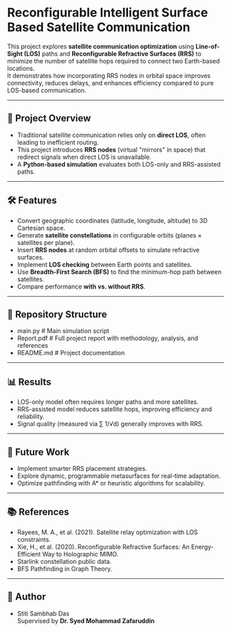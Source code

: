 # Reconfigurable Intelligent Surface Based Satellite Communication

This project explores **satellite communication optimization** using **Line-of-Sight (LOS)** paths and **Reconfigurable Refractive Surfaces (RRS)** to minimize the number of satellite hops required to connect two Earth-based locations.  
It demonstrates how incorporating RRS nodes in orbital space improves connectivity, reduces delays, and enhances efficiency compared to pure LOS-based communication.

---

## 📖 Project Overview
- Traditional satellite communication relies only on **direct LOS**, often leading to inefficient routing.  
- This project introduces **RRS nodes** (virtual "mirrors" in space) that redirect signals when direct LOS is unavailable.  
- A **Python-based simulation** evaluates both LOS-only and RRS-assisted paths.

---

## 🛠 Features
- Convert geographic coordinates (latitude, longitude, altitude) to 3D Cartesian space.
- Generate **satellite constellations** in configurable orbits (planes × satellites per plane).
- Insert **RRS nodes** at random orbital offsets to simulate refractive surfaces.
- Implement **LOS checking** between Earth points and satellites.
- Use **Breadth-First Search (BFS)** to find the minimum-hop path between satellites.
- Compare performance **with vs. without RRS**.

---

## 📂 Repository Structure
- main.py # Main simulation script
- Report.pdf # Full project report with methodology, analysis, and references
- README.md # Project documentation

---

## 📊 Results
- LOS-only model often requires longer paths and more satellites.
- RRS-assisted model reduces satellite hops, improving efficiency and reliability.
- Signal quality (measured via ∑ 1/√d) generally improves with RRS.

---

## 📌 Future Work
- Implement smarter RRS placement strategies.
- Explore dynamic, programmable metasurfaces for real-time adaptation.
- Optimize pathfinding with A* or heuristic algorithms for scalability.
---
## 📚 References
- Rayees, M. A., et al. (2021). Satellite relay optimization with LOS constraints.
- Xie, H., et al. (2020). Reconfigurable Refractive Surfaces: An Energy-Efficient Way to Holographic MIMO.
- Starlink constellation public data.
- BFS Pathfinding in Graph Theory.

---
## 👤 Author

- Stiti Sambhab Das     
Supervised by **Dr. Syed Mohammad Zafaruddin**
